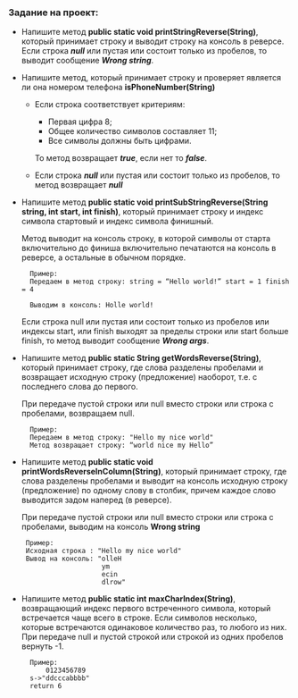 ### Задание на проект:

* Напишите метод **public static void printStringReverse(String)**, который принимает строку и выводит строку на консоль в реверсе. Если строка **_null_** или пустая или состоит только из пробелов, то выводит сообщение _**Wrong string**_.


* Напишите метод, который принимает строку и проверяет является ли она номером телефона **isPhoneNumber(String)**
  - Если строка соответствует критериям:
    - Первая цифра 8;
    - Общее количество символов составляет 11;
    - Все символы должны быть цифрами.
  
    То метод возвращает **_true_**, если нет то **_false_**. 
  - Если строка _**null**_ или пустая или состоит только из пробелов, то метод возвращает **_null_**


* Напишите метод **public static void printSubStringReverse(String string, int start, int finish)**, который принимает строку и индекс символа стартовый и индекс символа финишный. 
  
  Метод выводит на консоль строку, в которой символы от старта включительно до финиша включительно печатаются на консоль в реверсе, а остальные в обычном порядке.
  ```
    Пример: 
    Передаем в метод строку: string = “Hello world!” start = 1 finish = 4
    
    Выводим в консоль: Holle world!
  ```
  Если строка null или пустая или состоит только из пробелов или индексы start, или finish выходят за пределы строки или start больше finish, то метод выводит сообщение **_Wrong args_**.


* Напишите метод **public static String getWordsReverse(String)**, который принимает строку, где слова разделены пробелами и возвращает исходную строку (предложение) наоборот, т.е. с последнего слова до первого.
  
  При передаче пустой строки или null вместо строки или строка с пробелами, возвращаем null.
  
  ```
    Пример: 
    Передаем в метод строку: "Hello my nice world"
    Метод возвращает строку: “world nice my Hello”
  ```


* Напишите метод **public static void printWordsReverseInColumn(String)**, который принимает строку, где слова разделены пробелами и выводит на консоль исходную строку (предложение) по одному слову в столбик, причем каждое слово выводится задом наперед (в реверсе).

  При передаче пустой строки или null вместо строки или строка с пробелами, выводим на консоль **Wrong string**
   ```
    Пример: 
    Исходная строка : "Hello my nice world"
    Вывод на консоль: "olleH 
                       ym 
                       ecin 
                       dlrow"
  ```


* Напишите метод **public static int maxCharIndex(String)**, возвращающий индекс первого встреченного символа, который встречается чаще всего в строке. Если символов несколько, которые встречаются одинаковое количество раз, то любого из них. 
  При передаче null и пустой строкой или строкой из одних пробелов вернуть -1.

  ```
    Пример:
        0123456789
    s->"ddcccabbbb"
    return 6
  ```






